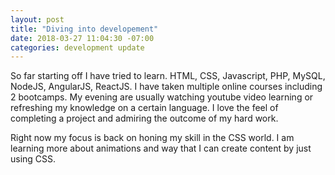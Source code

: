 ```yaml
---
layout: post
title: "Diving into developement"
date: 2018-03-27 11:04:30 -07:00
categories: development update
---
```


So far starting off I have tried to learn. HTML, CSS, Javascript, PHP, MySQL, NodeJS, AngularJS, ReactJS. I have taken 
multiple online courses including 2 bootcamps. My evening are usually watching youtube video learning or refreshing my 
knowledge on a certain language. I love the feel of completing a project and admiring the outcome of my hard work.

Right now my focus is back on honing my skill in the CSS world. I am learning more about animations and way that I can 
create content by just using CSS.
